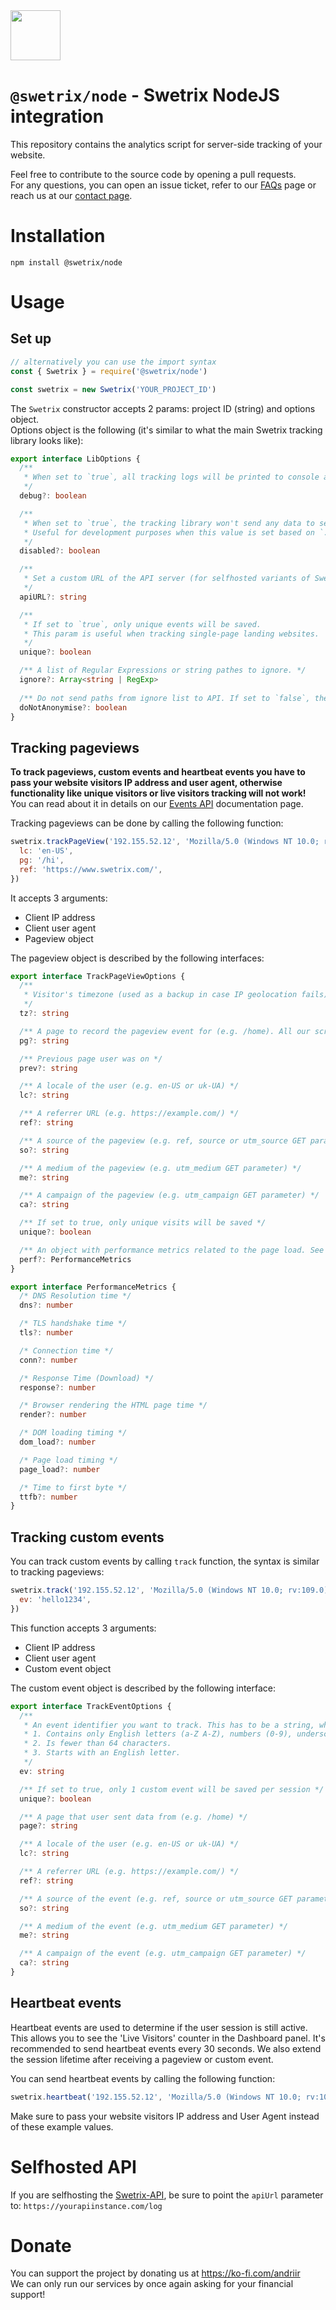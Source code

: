 <img src="https://swetrix.com/assets/logo_blue.png" alt="" height="80" />

# `@swetrix/node` - Swetrix NodeJS integration

This repository contains the analytics script for server-side tracking of your website.

Feel free to contribute to the source code by opening a pull requests. \
For any questions, you can open an issue ticket, refer to our [FAQs](https://swetrix.com/#faq) page or reach us at our [contact page](https://swetrix.com/contact).

# Installation
`npm install @swetrix/node`

# Usage
## Set up
```javascript
// alternatively you can use the import syntax
const { Swetrix } = require('@swetrix/node')
```

```javascript
const swetrix = new Swetrix('YOUR_PROJECT_ID')
```

The `Swetrix` constructor accepts 2 params: project ID (string) and options object.\
Options object is the following (it's similar to what the main Swetrix tracking library looks like):
```typescript
export interface LibOptions {
  /**
   * When set to `true`, all tracking logs will be printed to console and localhost events will be sent to server.
   */
  debug?: boolean

  /**
   * When set to `true`, the tracking library won't send any data to server.
   * Useful for development purposes when this value is set based on `.env` var.
   */
  disabled?: boolean

  /**
   * Set a custom URL of the API server (for selfhosted variants of Swetrix).
   */
  apiURL?: string

  /**
   * If set to `true`, only unique events will be saved.
   * This param is useful when tracking single-page landing websites.
   */
  unique?: boolean

  /** A list of Regular Expressions or string pathes to ignore. */
  ignore?: Array<string | RegExp>
  
  /** Do not send paths from ignore list to API. If set to `false`, the page view information will be sent to the Swetrix API, but the page will be displayed as a 'Redacted page' in the dashboard. */
  doNotAnonymise?: boolean
}
```

## Tracking pageviews
**To track pageviews, custom events and heartbeat events you have to pass your website visitors IP address and user agent, otherwise functionality like unique visitors or live visitors tracking will not work!**\
You can read about it in details on our [Events API](https://docs.swetrix.com/events-api#unique-visitors-tracking) documentation page.

Tracking pageviews can be done by calling the following function:

```javascript
swetrix.trackPageView('192.155.52.12', 'Mozilla/5.0 (Windows NT 10.0; rv:109.0) Gecko/20100101 Firefox/116.0', {
  lc: 'en-US',
  pg: '/hi',
  ref: 'https://www.swetrix.com/',
})
```

It accepts 3 arguments:
 - Client IP address
 - Client user agent
 - Pageview object

The pageview object is described by the following interfaces:
```typescript
export interface TrackPageViewOptions {
  /**
   * Visitor's timezone (used as a backup in case IP geolocation fails). I.e. if it's set to Europe/Kiev and IP geolocation fails, we will set the country of this entry to Ukraine)
   */
  tz?: string

  /** A page to record the pageview event for (e.g. /home). All our scripts send the pg string with a slash (/) at the beginning, it's not a requirement but it's best to do the same so the data would be consistent when used together with our official scripts */
  pg?: string

  /** Previous page user was on */
  prev?: string

  /** A locale of the user (e.g. en-US or uk-UA) */
  lc?: string

  /** A referrer URL (e.g. https://example.com/) */
  ref?: string

  /** A source of the pageview (e.g. ref, source or utm_source GET parameter) */
  so?: string

  /** A medium of the pageview (e.g. utm_medium GET parameter) */
  me?: string

  /** A campaign of the pageview (e.g. utm_campaign GET parameter) */
  ca?: string

  /** If set to true, only unique visits will be saved */
  unique?: boolean

  /** An object with performance metrics related to the page load. See Performance metrics for more details */
  perf?: PerformanceMetrics
}

export interface PerformanceMetrics {
  /* DNS Resolution time */
  dns?: number

  /* TLS handshake time */
  tls?: number

  /* Connection time */
  conn?: number

  /* Response Time (Download) */
  response?: number

  /* Browser rendering the HTML page time */
  render?: number

  /* DOM loading timing */
  dom_load?: number

  /* Page load timing */
  page_load?: number

  /* Time to first byte */
  ttfb?: number
}
```

## Tracking custom events
You can track custom events by calling `track` function, the syntax is similar to tracking pageviews:
```javascript
swetrix.track('192.155.52.12', 'Mozilla/5.0 (Windows NT 10.0; rv:109.0) Gecko/20100101 Firefox/116.0', {
  ev: 'hello1234',
})
```

This function accepts 3 arguments:
 - Client IP address
 - Client user agent
 - Custom event object

The custom event object is described by the following interface:
```typescript
export interface TrackEventOptions {
  /**
   * An event identifier you want to track. This has to be a string, which:
   * 1. Contains only English letters (a-Z A-Z), numbers (0-9), underscores (_) and dots (.).
   * 2. Is fewer than 64 characters.
   * 3. Starts with an English letter.
   */
  ev: string

  /** If set to true, only 1 custom event will be saved per session */
  unique?: boolean

  /** A page that user sent data from (e.g. /home) */
  page?: string

  /** A locale of the user (e.g. en-US or uk-UA) */
  lc?: string

  /** A referrer URL (e.g. https://example.com/) */
  ref?: string

  /** A source of the event (e.g. ref, source or utm_source GET parameter) */
  so?: string

  /** A medium of the event (e.g. utm_medium GET parameter) */
  me?: string

  /** A campaign of the event (e.g. utm_campaign GET parameter) */
  ca?: string
}
```

## Heartbeat events
Heartbeat events are used to determine if the user session is still active. This allows you to see the 'Live Visitors' counter in the Dashboard panel. It's recommended to send heartbeat events every 30 seconds. We also extend the session lifetime after receiving a pageview or custom event.

You can send heartbeat events by calling the following function:
```javascript
swetrix.heartbeat('192.155.52.12', 'Mozilla/5.0 (Windows NT 10.0; rv:109.0) Gecko/20100101 Firefox/116.0')
```

Make sure to pass your website visitors IP address and User Agent instead of these example values.

# Selfhosted API
If you are selfhosting the [Swetrix-API](https://github.com/Swetrix/swetrix-api), be sure to point the `apiUrl` parameter to: `https://yourapiinstance.com/log`

# Donate
You can support the project by donating us at https://ko-fi.com/andriir \
We can only run our services by once again asking for your financial support!
